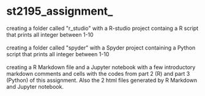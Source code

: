 # st2195_assignment_ 
creating a folder called "r_studio" with a R-studio project containg a R script that prints all integer between 1-10 \
\
creating a folder called "spyder" with a Spyder project containing a Python script that prints all integer between 1-10\
\
creating a R Markdown file and a Jupyter notebook with a few introductory markdown comments and cells with the codes from part 2 (R) and part 3 (Python) of this assignment. Also the 2 html files generated by R Markdown and Jupyter notebook.
